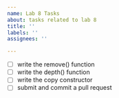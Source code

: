 ```yaml
---
name: Lab 8 Tasks
about: tasks related to lab 8
title: ''
labels: ''
assignees: ''

---
```


- [ ] write the remove() function
- [ ] write the depth() function
- [ ] write the copy constructor
- [ ] submit and commit a pull request
